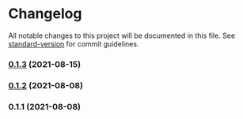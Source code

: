 # Changelog

All notable changes to this project will be documented in this file. See [standard-version](https://github.com/conventional-changelog/standard-version) for commit guidelines.

### [0.1.3](https://github.com/dsfx3d/svelte-simple-i18n/compare/v0.1.2...v0.1.3) (2021-08-15)

### [0.1.2](https://github.com/dsfx3d/svelte-simple-i18n/compare/v0.1.1...v0.1.2) (2021-08-08)

### 0.1.1 (2021-08-08)
